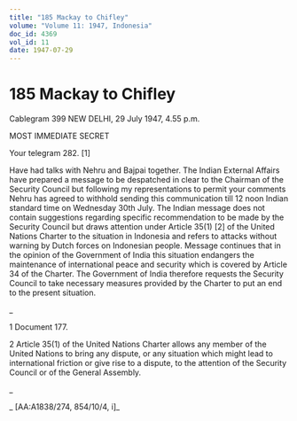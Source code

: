 ```yaml
---
title: "185 Mackay to Chifley"
volume: "Volume 11: 1947, Indonesia"
doc_id: 4369
vol_id: 11
date: 1947-07-29
---
```


# 185 Mackay to Chifley

Cablegram 399 NEW DELHI, 29 July 1947, 4.55 p.m.

MOST IMMEDIATE SECRET

Your telegram 282. [1]

Have had talks with Nehru and Bajpai together. The Indian External Affairs have prepared a message to be despatched in clear to the Chairman of the Security Council but following my representations to permit your comments Nehru has agreed to withhold sending this communication till 12 noon Indian standard time on Wednesday 30th July. The Indian message does not contain suggestions regarding specific recommendation to be made by the Security Council but draws attention under Article 35(1) [2] of the United Nations Charter to the situation in Indonesia and refers to attacks without warning by Dutch forces on Indonesian people. Message continues that in the opinion of the Government of India this situation endangers the maintenance of international peace and security which is covered by Article 34 of the Charter. The Government of India therefore requests the Security Council to take necessary measures provided by the Charter to put an end to the present situation.

_

1 Document 177.

2 Article 35(1) of the United Nations Charter allows any member of the United Nations to bring any dispute, or any situation which might lead to international friction or give rise to a dispute, to the attention of the Security Council or of the General Assembly.

_

_ [AA:A1838/274, 854/10/4, i]_
